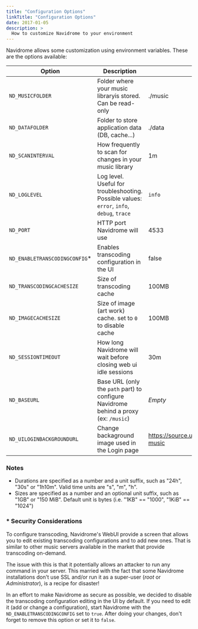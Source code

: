 ```yaml
---
title: "Configuration Options"
linkTitle: "Configuration Options"
date: 2017-01-05
description: >
  How to customize Navidrome to your environment
---
```


Navidrome allows some customization using environment variables. These are the options
available:

| Option            | Description           | Default Value |
|-------------------|-----------------|------|
| `ND_MUSICFOLDER`   | Folder where your music libraryis stored. Can be read-only   | ./music |
| `ND_DATAFOLDER`    | Folder to store application data (DB, cache...)     | ./data |
| `ND_SCANINTERVAL`   | How frequently to scan for changes in your music library  | 1m |
| `ND_LOGLEVEL`   | Log level. Useful for troubleshooting. Possible values: `error`, `info`, `debug`, `trace` | `info` |
| `ND_PORT`          | HTTP port Navidrome will use | 4533 |
| `ND_ENABLETRANSCODINGCONFIG`* | Enables transcoding configuration in the UI | false |
| `ND_TRANSCODINGCACHESIZE` | Size of transcoding cache| 100MB |
| `ND_IMAGECACHESIZE` | Size of image (art work) cache. set to `0` to disable cache | 100MB |
| `ND_SESSIONTIMEOUT` | How long Navidrome will wait before closing web ui idle sessions | 30m |
| `ND_BASEURL` | Base URL (only the `path` part) to configure Navidrome behind a proxy (ex: `/music`) | _Empty_  |
| `ND_UILOGINBACKGROUNDURL` | Change backaground image used in the Login page | https://source.unsplash.com/random/1600x900?music |

### Notes
- Durations are specified as a number and a unit suffix, such as "24h", "30s" or "1h10m". Valid 
time units are "s", "m", "h".
- Sizes are specified as a number and an optional unit suffix, such as "1GB" or "150 MiB". Default 
unit is bytes (i.e. "1KB" == "1000", "1KiB" == "1024")

### * Security Considerations
To configure transcoding, Navidrome's WebUI provide a screen that allows you to edit existing 
transcoding configurations and to add new ones. That is similar to other music servers available 
in the market that provide transcoding on-demand. 

The issue with this is that it potentially allows an attacker to run any command in your server. 
This married with the fact that some Navidrome installations don't use SSL and/or run it as a 
super-user (_root_ or _Administrator_), is a recipe for disaster!

In an effort to make Navidrome as secure as possible, we decided to disable the transcoding 
configuration editing in the UI by default. If you need to edit it (add or change a configuration), 
start Navidrome with the `ND_ENABLETRANSCODINGCONFIG` set to `true`. After doing your changes, 
don't forget to remove this option or set it to `false`.
